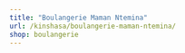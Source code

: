 ```yaml
---
title: "Boulangerie Maman Ntemina"
url: /kinshasa/boulangerie-maman-ntemina/
shop: boulangerie
---
```

